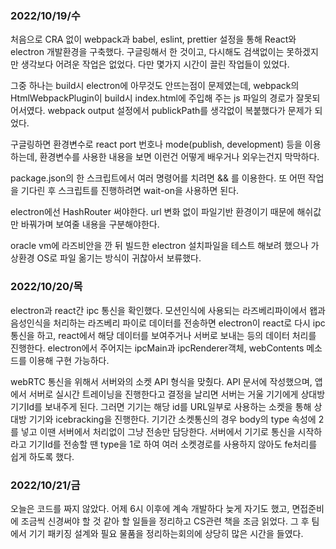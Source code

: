 ### 2022/10/19/수

처음으로 CRA 없이 webpack과 babel, eslint, prettier 설정을 통해 React와 electron 개발환경을 구축했다. 구글링해서 한 것이고, 다시해도 검색없이는 못하겠지만 생각보다 어려운 작업은 없었다. 다만 몇가지 시간이 끌린 작업들이 있었다.

그중 하나는 build시 electron에 아무것도 안뜨는점이 문제였는데, webpack의 HtmlWebpackPlugin이 build시 index.html에 주입해 주는 js 파일의 경로가 잘못되어서였다. webpack output 설정에서 publickPath를 생각없이 복붙했다가 문제가 되었다.

구글링하면 환경변수로 react port 번호나 mode(publish, development) 등을 이용하는데, 환경변수를 사용한 내용을 보면 이런건 어떻게 배우거나 외우는건지 막막하다.

package.json의 한 스크립트에서 여러 명령어를 치려면 && 를 이용한다. 또 어떤 작업을 기다린 후 스크립트를 진행하려면 wait-on을 사용하면 된다.

electron에선 HashRouter 써야한다. url 변화 없이 파일기반 환경이기 때문에 해쉬값만 바꿔가며 보여줄 내용을 구분해야한다.

oracle vm에 라즈비안을 깐 뒤 빌드한 electron 설치파일을 테스트 해보려 했으나 가상환경 OS로 파일 옮기는 방식이 귀찮아서 보류했다.



### 2022/10/20/목

electron과 react간 ipc 통신을 확인했다. 모션인식에 사용되는 라즈베리파이에서 왭과 음성인식을 처리하는 라즈베리 파이로 데이터를 전송하면 electron이 react로 다시 ipc 통신을 하고, react에서 해당 데이터를 보여주거나 서버로 보내는 등의 데이터 처리를 진행한다. electron에서 주어지는 ipcMain과 ipcRenderer객체, webContents 메소드를 이용해 구현 가능하다.

webRTC 통신을 위해서 서버와의 소켓 API 형식을 맞췄다. API 문서에 작성했으며, 앱에서 서버로 실시간 트레이닝을 진행한다고 결정을 날리면 서버는 거울 기기에게 상대방 기기Id를 보내주게 된다. 그러면 기기는 해당 id를 URL일부로 사용하는 소켓을 통해 상대방 기기와 icebracking을 진행한다. 기기간 소켓통신의 경우 body의 type 속성에 2를 넣고 이땐 서버에서 처리없이 그냥 전송만 담당한다. 서버에서 기기로 통신을 시작하라고 기기Id를 전송할 땐 type을 1로 하여 여러 소켓경로를 사용하지 않아도 fe처리를 쉽게 하도록 했다.



### 2022/10/21/금

오늘은 코드를 짜지 않았다. 어제 6시 이후에 계속 개발하다 늦게 자기도 했고, 면접준비에 조금씩 신경써야 할 것 같아 할 일들을 정리하고 CS관련 책을 조금 읽었다. 그 후 팀에서 기기 패키징 설계와 필요 물품을 정리하는회의에 상당히 많은 시간을 들였다.

